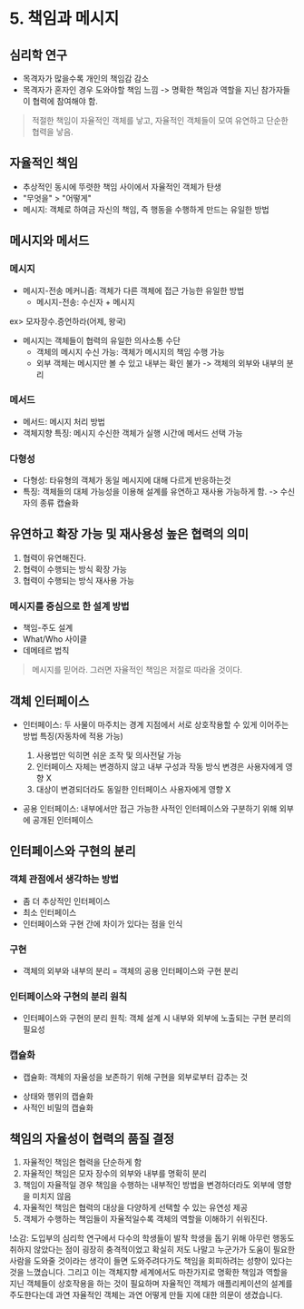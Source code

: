 # 5. 책임과 메시지

## 심리학 연구

- 목격자가 많을수록 개인의 책임감 감소
- 목격자가 혼자인 경우 도와야할 책임 느낌
  -> 명확한 책임과 역할을 지닌 참가자들이 협력에 참여해야 함.

> 적절한 책임이 자율적인 객체를 낳고, 자율적인 객체들이 모여 유연하고 단순한 협력을 낳음.

## 자율적인 책임

- 추상적인 동시에 뚜렷한 책임 사이에서 자율적인 객체가 탄생
- "무엇을" > "어떻게"
- 메시지: 객체로 하여금 자신의 책임, 즉 행동을 수행하게 만드는 유일한 방법

## 메시지와 메서드

### 메시지

- 메시지-전송 메커니즘: 객체가 다른 객체에 접근 가능한 유일한 방법
  - 메시지-전송: 수신자 + 메시지

ex> 모자장수.증언하라(어제, 왕국)

- 메시지는 객체들이 협력의 유일한 의사소통 수단
  - 객체의 메시지 수신 가능: 객체가 메시지의 책임 수행 가능
  - 외부 객체는 메시지만 볼 수 있고 내부는 확인 불가
    -> 객체의 외부와 내부의 분리

### 메서드

- 메서드: 메시지 처리 방법
- 객체지향 특징: 메시지 수신한 객체가 실행 시간에 메서드 선택 가능

### 다형성

- 다형성: 타유형의 객체가 동일 메시지에 대해 다르게 반응하는것
- 특징: 객체들의 대체 가능성을 이용해 설계를 유연하고 재사용 가능하게 함.
  -> 수신자의 종류 캡슐화

## 유연하고 확장 가능 및 재사용성 높은 협력의 의미

1. 협력이 유연해진다.
2. 협력이 수행되는 방식 확장 가능
3. 협력이 수행되는 방식 재사용 가능

### 메시지를 중심으로 한 설계 방법

- 책임-주도 설계
- What/Who 사이클
- 데메테르 법칙

> 메시지를 믿어라. 그러면 자율적인 책임은 저절로 따라올 것이다.

## 객체 인터페이스

- 인터페이스: 두 사물이 마주치는 경계 지점에서 서로 상호작용할 수 있게 이어주는 방법
  특징(자동차에 적용 가능)

  1. 사용법만 익히면 쉬운 조작 및 의사전달 가능
  2. 인터페이스 자체는 변경하지 않고 내부 구성과 작동 방식 변경은 사용자에게 영향 X
  3. 대상이 변경되더라도 동일한 인터페이스 사용자에게 영향 X

- 공용 인터페이스: 내부에서만 접근 가능한 사적인 인터페이스와 구분하기 위해 외부에 공개된 인터페이스

## 인터페이스와 구현의 분리

### 객체 관점에서 생각하는 방법

- 좀 더 추상적인 인터페이스
- 최소 인터페이스
- 인터페이스와 구현 간에 차이가 있다는 점을 인식

### 구현

- 객체의 외부와 내부의 분리 = 객체의 공용 인터페이스와 구현 분리

### 인터페이스와 구현의 분리 원칙

- 인터페이스와 구현의 분리 원칙: 객체 설계 시 내부와 외부에 노출되는 구현 분리의 필요성

### 캡슐화

- 캡슐화: 객체의 자율성을 보존하기 위해 구현을 외부로부터 감추는 것

* 상태와 행위의 캡슐화
* 사적인 비밀의 캡슐화

## 책임의 자율성이 협력의 품질 결정

1. 자율적인 책임은 협력을 단순하게 함
2. 자율적인 책임은 모자 장수의 외부와 내부를 명확히 분리
3. 책임이 자율적일 경우 책임을 수행하는 내부적인 방법을 변경하더라도 외부에 영향을 미치지 않음
4. 자율적인 책임은 협력의 대상을 다양하게 선택할 수 있는 유연성 제공
5. 객체가 수행하는 책임들이 자율적일수록 객체의 역할을 이해하기 쉬워진다.

!소감: 도입부의 심리학 연구에서 다수의 학생들이 발작 학생을 돕기 위해 아무런 행동도 취하지 않았다는 점이 굉장히 충격적이었고 확실히 저도 나말고 누군가가 도움이 필요한 사람을 도와줄 것이라는 생각이 들면 도와주려다가도 책임을 회피하려는 성향이 있다는 것을 느꼈습니다. 그리고 이는 객체지향 세계에서도 마찬가지로 명확한 책임과 역할을 지닌 객체들이 상호작용을 하는 것이 필요하며 자율적인 객체가 애플리케이션의 설계를 주도한다는데 과연 자율적인 객체는 과연 어떻게 만들 지에 대한 의문이 생겼습니다.
